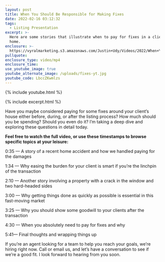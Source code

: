 ```yaml
---
layout: post
title: When You Should Be Responsible for Making Fixes
date: 2022-02-16 03:12:32
tags:
  - Listing Presentation
excerpt: >-
  Here are some stories that illustrate when to pay for fixes in a client’s
  home.
enclosure: >-
  https://vyralmarketing.s3.amazonaws.com/Justin+Udy/Videos/2022/When+You+Should+Be+Responsible+for+Making+Fixes.mp4
pullquote:
enclosure_type: video/mp4
enclosure_time:
use_youtube_image: true
youtube_alternate_image: /uploads/fixes-yt.jpg
youtube_code: LbccZKwmlzs
---
```

{% include youtube.html %}

{% include excerpt.html %}

Have you maybe considered paying for some fixes around your client’s house either before, during, or after the listing process? How much should you be spending? Should you even do it? I’m taking a deep dive and exploring these questions in detail today.

**Feel free to watch the full video, or use these timestamps to browse specific topics at your leisure:**

0:35 — A story of a recent home accident and how we handled paying for the damages

1:34 — Why easing the burden for your client is smart if you’re the linchpin of the transaction

2:10 — Another story involving a property with a crack in the window and two hard-headed sides

3:00 — Why getting things done as quickly as possible is essential in this fast-moving market

3:25 — Why you should show some goodwill to your clients after the transaction

4:30 — When you absolutely need to pay for fixes and why

5:41— Final thoughts and wrapping things up

If you’re an agent looking for a team to help you reach your goals, we’re hiring right now. Call or email us, and let’s have a conversation to see if we’re a good fit. I look forward to hearing from you soon.
